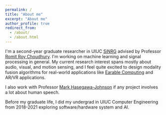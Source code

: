 ```yaml
---
permalink: /
title: "About me"
excerpt: "About me"
author_profile: true
redirect_from: 
  - /about/
  - /about.html
---
```


I'm a second-year graduate researcher in UIUC [SiNRG](https://sinrg.csl.illinois.edu/) advised by Professor [Romit Roy Choudhury](https://croy.web.engr.illinois.edu/). I'm working on machine learning and signal processing in general. My current research interest spans mostly about audio, visual, and motion sensing, and I feel quite excited to design modality fusion algorithms for real-world applications like [Earable Computing](https://synrg.csl.illinois.edu/earables.html) and AR/VR applications.

I also work with Professor [Mark Hasegawa-Johnson](http://www.ifp.illinois.edu/~hasegawa/) if any project involves a lot about human speech.

Before my graduate life, I did my undergrad in UIUC Computer Engineering from 2018-2021 exploring software/hardware system and AI.
